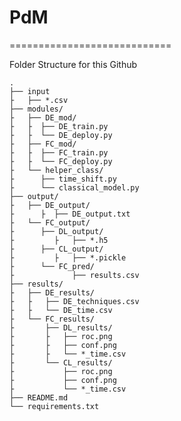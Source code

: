 # PdM
============================

Folder Structure for this Github

    .
    ├── input
    ├ 	├── *.csv                   
    ├── modules/
    ├	├── DE_mod/
    ├	├  ├── DE_train.py
    ├	├  └── DE_deploy.py
    ├	├── FC_mod/
    ├	├  ├── FC_train.py
    ├	├  └── FC_deploy.py
    ├	└── helper_class/       
    ├	   ├── time_shift.py
    ├	   └── classical_model.py            
    ├── output/
    ├	├── DE_output/
    ├      ├  ├── DE_output.txt
    ├	└── FC_output/
    ├	   ├── DL_output/
    ├	      ├   ├── *.h5
    ├	   ├── CL_output/
    ├         ├   ├── *.pickle
    ├	   └── FC_pred/
    ├             ├── results.csv                  
    ├── results/
    ├   ├── DE_results/
    ├   ├   ├── DE_techniques.csv
    ├   ├   └── DE_time.csv
    ├   └── FC_results/        
    ├       ├── DL_results/
    ├       ├   ├── roc.png
    ├       ├   ├── conf.png
    ├       ├   └── *_time.csv
    ├       └── CL_results/    
    ├           ├── roc.png
    ├           ├── conf.png
    ├           └── *_time.csv                           
    ├── README.md
    └── requirements.txt